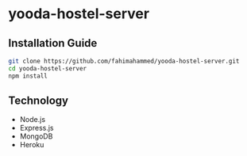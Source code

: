# yooda-hostel-server

## Installation Guide
```sh
git clone https://github.com/fahimahammed/yooda-hostel-server.git
cd yooda-hostel-server
npm install
```

## Technology 
- Node.js
- Express.js
- MongoDB
- Heroku 
